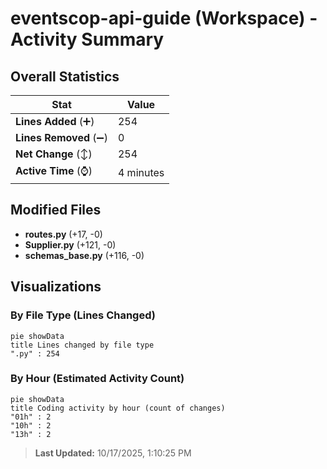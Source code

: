 # eventscop-api-guide (Workspace) - Activity Summary 

## Overall Statistics

| Stat                   | Value                                                             |
| ---------------------- | ----------------------------------------------------------------- |
| **Lines Added** (➕)   | 254                                          |
| **Lines Removed** (➖) | 0                                        |
| **Net Change** (↕)    | 254                |
| **Active Time** (⌚)   | 4 minutes |


## Modified Files
- **routes.py** (+17, -0)
- **Supplier.py** (+121, -0)
- **schemas_base.py** (+116, -0)

## Visualizations

### By File Type (Lines Changed)

```mermaid
pie showData
title Lines changed by file type
".py" : 254
```

### By Hour (Estimated Activity Count)

```mermaid
pie showData
title Coding activity by hour (count of changes)
"01h" : 2
"10h" : 2
"13h" : 2
```


> **Last Updated:** 10/17/2025, 1:10:25 PM
